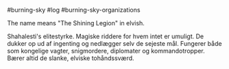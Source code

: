 #burning-sky #log #burning-sky-organizations

The name means "The Shining Legion" in elvish.
Shahalesti's elitestyrke. Magiske riddere for hvem intet er umuligt. De dukker op ud af ingenting og nedlægger selv de sejeste mål. Fungerer både som kongelige vagter, snigmordere, diplomater og kommandotropper. Bærer altid de slanke, elviske tohåndssværd.

